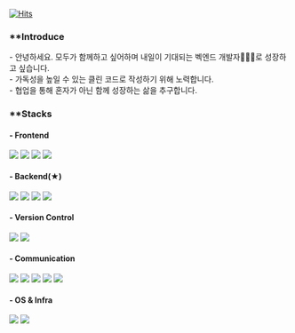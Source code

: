 [![Hits](https://hits.seeyoufarm.com/api/count/incr/badge.svg?url=https%3A%2F%2Fgithub.com%2Fdeveloper-kms&count_bg=%23C2C6BF&title_bg=%23F38696&icon=github.svg&icon_color=%23000000&title=visit&edge_flat=false)](https://hits.seeyoufarm.com)
<br>
<h3>**Introduce</h3>
- 안녕하세요. 모두가 함께하고 싶어하며 내일이 기대되는 벡엔드 개발자🧑🏻‍💻로 성장하고 싶습니다. <br>
- 가독성을 높일 수 있는 클린 코드로 작성하기 위해 노력합니다. <br>
- 협업을 통해 혼자가 아닌 함께 성장하는 삶을 추구합니다.
<!-- ### Junior Server-Backend Developer -->
  <h3>**Stacks</h3>
  <h4>- Frontend</h4>
    <img src="https://img.shields.io/badge/CSS-E89313?style=flat-square&logo=CSS3&logoColor=white"/>
    <img src="https://img.shields.io/badge/HTML-E34F26?style=flat-square&logo=HTML5&logoColor=white"/>
    <img src="https://img.shields.io/badge/JAVASCRIPT(JQUERY)-0769AD?style=flat-square&logo=JavaScript&logoColor=white"/>
    <img src="https://img.shields.io/badge/bootstrap-7952B3?style=flat-square&logo=Bootstrap&logoColor=white"/>
  <h4>- Backend(★)</h4>
    <img src="https://img.shields.io/badge/Python-3776AB?style=flat-square&logo=Python&logoColor=white"/>
    <img src="https://img.shields.io/badge/Django-092E20?style=flat-square&logo=Python&logoColor=white"/>
    <img src="https://img.shields.io/badge/PostgreSQL-4169E1?style=flat-square&logo=PostgreSQL&logoColor=white"/>
    <img src="https://img.shields.io/badge/SQLite-003B57?style=flat-square&logo=SQLite&logoColor=white"/>
    
  <h4>- Version Control</h4>
    <img src="https://img.shields.io/badge/Git-F05032?style=flat-square&logo=Git&logoColor=white"/>
    <img src="https://img.shields.io/badge/GitHub-181717?style=flat-square&logo=GitHub&logoColor=white"/>
  <h4>- Communication</h4>
    <img src="https://img.shields.io/badge/Figma-F24E1E?style=flat-square&logo=Figma&logoColor=white"/>
    <img src="https://img.shields.io/badge/Ovenapp-FF4F8B?style=flat-square&logo=GitBook&logoColor=white"/>
    <img src="https://img.shields.io/badge/Draw.io-407AFC?style=flat-square&logo=GitBook&logoColor=white"/>
    <img src="https://img.shields.io/badge/ErdCloud-DA1F26?style=flat-square&logo=GitBook&logoColor=white"/>
    <img src="https://img.shields.io/badge/Notion-56B366?style=flat-square&logo=Notion&logoColor=white"/>
  <h4>- OS & Infra</h4>
    <img src="https://img.shields.io/badge/Ubuntu-232F3E?style=flat-square&logo=Amazon AWS&logoColor=white"/>
    <img src="https://img.shields.io/badge/AWS(S3, Lightsail)-6D4C9F?style=flat-square&logo=Monster&logoColor=white"/>
<!--     <img src="https://img.shields.io/badge/Gunicorn-499848?style=flat-square&logo=Gunicorn&logoColor=white"/>
    <img src="https://img.shields.io/badge/Nginx-EF323D?style=flat-square&logo=NGINX&logoColor=white"/> -->
  <br>
